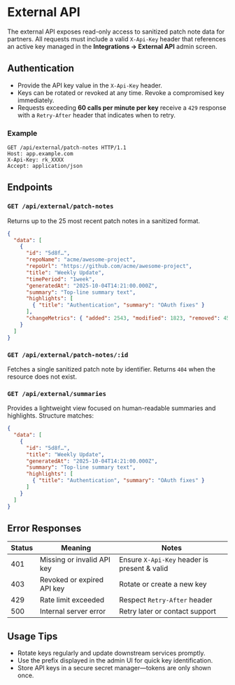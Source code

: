 # External API

The external API exposes read-only access to sanitized patch note data for partners.
All requests must include a valid `X-Api-Key` header that references an active key
managed in the **Integrations → External API** admin screen.

## Authentication

- Provide the API key value in the `X-Api-Key` header.
- Keys can be rotated or revoked at any time. Revoke a compromised key immediately.
- Requests exceeding **60 calls per minute per key** receive a `429` response with
  a `Retry-After` header that indicates when to retry.

### Example

```http
GET /api/external/patch-notes HTTP/1.1
Host: app.example.com
X-Api-Key: rk_XXXX
Accept: application/json
```

## Endpoints

### `GET /api/external/patch-notes`

Returns up to the 25 most recent patch notes in a sanitized format.

```json
{
  "data": [
    {
      "id": "5d8f…",
      "repoName": "acme/awesome-project",
      "repoUrl": "https://github.com/acme/awesome-project",
      "title": "Weekly Update",
      "timePeriod": "1week",
      "generatedAt": "2025-10-04T14:21:00.000Z",
      "summary": "Top-line summary text",
      "highlights": [
        { "title": "Authentication", "summary": "OAuth fixes" }
      ],
      "changeMetrics": { "added": 2543, "modified": 1823, "removed": 456 }
    }
  ]
}
```

### `GET /api/external/patch-notes/:id`

Fetches a single sanitized patch note by identifier. Returns `404` when the
resource does not exist.

### `GET /api/external/summaries`

Provides a lightweight view focused on human-readable summaries and highlights.
Structure matches:

```json
{
  "data": [
    {
      "id": "5d8f…",
      "title": "Weekly Update",
      "generatedAt": "2025-10-04T14:21:00.000Z",
      "summary": "Top-line summary text",
      "highlights": [
        { "title": "Authentication", "summary": "OAuth fixes" }
      ]
    }
  ]
}
```

## Error Responses

| Status | Meaning                         | Notes                                        |
| ------ | -------------------------------- | -------------------------------------------- |
| 401    | Missing or invalid API key       | Ensure `X-Api-Key` header is present & valid |
| 403    | Revoked or expired API key       | Rotate or create a new key                   |
| 429    | Rate limit exceeded              | Respect `Retry-After` header                 |
| 500    | Internal server error            | Retry later or contact support               |

## Usage Tips

- Rotate keys regularly and update downstream services promptly.
- Use the prefix displayed in the admin UI for quick key identification.
- Store API keys in a secure secret manager—tokens are only shown once.
